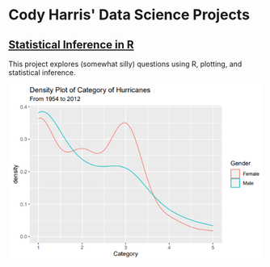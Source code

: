 # Cody Harris' Data Science Projects

## [Statistical Inference in R](https://github.com/codyharris91/stat-inference)

This project explores (somewhat silly) questions using R, plotting, and statistical inference.

![stat_inference_header](/img/stat_inference_header.png)
